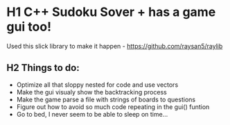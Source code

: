 # H1 C++ Sudoku Sover + has a game gui too!
Used this slick library to make it happen - https://github.com/raysan5/raylib

## H2 Things to do:
- Optimize all that sloppy nested for code and use vectors
- Make the gui visualy show the backtracking process
- Make the game parse a file with strings of boards to questions
- Figure out how to avoid so much code repeating in the gui() funtion
- Go to bed, I never seem to be able to sleep on time...
